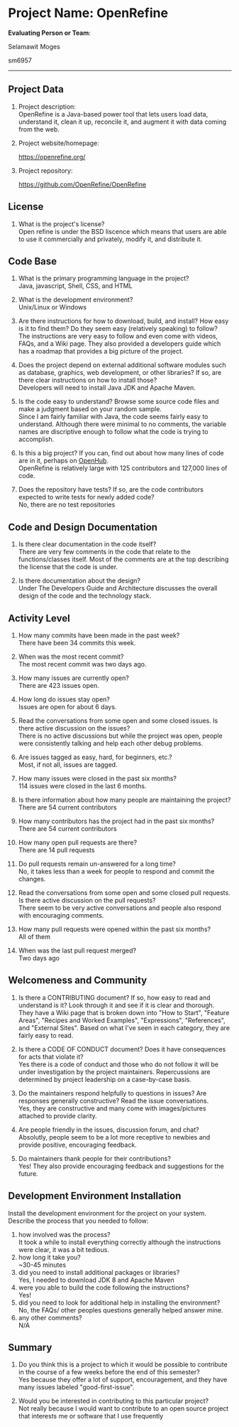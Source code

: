 # Project Name:  OpenRefine  



**Evaluating Person or Team**:

Selamawit Moges 

sm6957
<!-- list your first name and github user-name-->

---

## Project Data

1. Project description: <br>
	OpenRefine is a Java-based power tool that lets users load data, understand it, 
	clean it up, reconcile it, and augment it with data coming from the web.

1. Project website/homepage:

	https://openrefine.org/

1. Project repository:

	https://github.com/OpenRefine/OpenRefine


## License

1. What is the project's license? <br>
	Open refine is under the BSD liscence which means that users are 
	able to use it commercially and privately, modify it, and distribute it.

## Code Base


1. What is the primary programming language in the project?<br>
	Java, javascript, Shell, CSS, and HTML 

1. What is the development environment? <br>
	Unix/Linux or Windows 
	
1. Are there instructions for how to download, build, and install? How easy is it
to find them? Do they seem easy (relatively speaking) to follow? <br>
	The instructions are very easy to follow and even come with videos, FAQs, 
	and a Wiki page. They also provided a developers guide which has a roadmap that 
	provides a big picture of the project. 

1. Does the project depend on external additional software modules such as
database,  graphics, web development, or other libraries? If so, are there clear instructions on how to install those? <br>
	Developers will need to install Java JDK and Apache Maven. 

1. Is the code easy to understand? Browse some source code files and make
a judgment based on your random sample. <br>
	Since I am fairly familiar with Java, the code seems fairly easy to understand. 
	Although there were minimal to no comments, the variable names are discriptive enough 
	to follow what the code is trying to accomplish.

1. Is this a big project? If you can, find out about how many lines of code
are in it, perhaps on [OpenHub](https://www.openhub.net/). <br>
	OpenRefine is relatively large with 125 contributors and 127,000 lines of code. 

1. Does the repository have tests? If so, are the code contributors expected to write tests for newly added code? <br>
	No, there are no test repositories 


## Code and Design Documentation
1. Is there clear documentation in the code itself? <br>
	There are very few comments in the code that relate to the functions/classes itself.
	Most of the comments are at the top describing the license that the code is under. 

1. Is there documentation about the design?  <br>
	Under The Developers Guide and Architecture discusses the overall design of
	the code and the technology stack. 

## Activity Level


1. How many commits have been made in the past week? <br>
	There have been 34 commits this week.

1. When was the most recent commit? <br>
	The most recent commit was two days ago.

1. How many issues are currently open? <br>
	There are 423 issues open. 

1. How long do issues stay open? <br>
   Issues are open for about 6 days. 

1. Read the conversations from some open and some closed issues. Is there active discussion on the issues? <br>
	There is no active discussions but while the project was open,
	people were consistently talking and help each other debug problems. 

1. Are issues tagged as easy, hard, for beginners, etc.? <br>
	Most, if not all, issues are tagged.

1. How many issues were closed in the past six months? <br>
	114 issues were closed in the last 6 months. 

1. Is there information about how many people are maintaining the project? <br>
	There are 54 current contributors 

1. How many contributors has the project had in the past six months? <br>
	There are 54 current contributors 


1. How many open pull requests are there? <br>
	There are 14 pull requests

1. Do pull requests remain un-answered for a long time? <br>
	No, it takes less than a week for people to respond and commit the changes. 

1. Read the conversations from some open and some closed pull requests.  Is there active discussion on the pull requests? <br>
	There seem to be very active conversations and people also respond with encouraging comments. 

1. How many pull requests were opened within the past six months? <br>
	All of them 

1. When was the last  pull request  merged? <br>
	Two days ago 

## Welcomeness and Community

1. Is there a CONTRIBUTING document? If so, how easy to read and understand is it?
Look through it and see if it is clear and thorough. <br>
	They have a Wiki page that is broken down into "How to Start", "Feature Areas", 
	"Recipes and Worked Examples", "Expressions", "References", and "External Sites". 
	Based on what I've seen in each category, they are fairly easy to read. 

1. Is there a CODE OF CONDUCT document? Does it have consequences for acts that
violate it? <br>
	Yes there is a code of conduct and those who do not follow it will be under 
	investigation by the project maintainers. Repercussions are determined by project 
	leadership on a case-by-case basis. 

1. Do the maintainers respond helpfully to questions in issues?
Are responses generally constructive? Read the issue conversations. <br>
	Yes, they are constructive and many come with images/pictures attached to provide clarity.

1. Are people friendly in the issues, discussion forum, and chat? <br>
	Absolutly, people seem to be a lot more receptive to newbies and provide positive, encouraging feedback.

1. Do maintainers thank people for their contributions? <br>
	Yes! They also provide encouraging feedback and suggestions for the future.

## Development Environment Installation

Install the development environment for the project on your system.
Describe the process that you needed to follow:

1. how involved was the process? <br>
	It took a while to install everything correctly although the instructions were clear, 
	it was a bit tedious. 
1. how long it take you? <br>
	~30-45 minutes 
1. did you need to install additional packages or libraries? <br>
	Yes, I needed to download JDK 8 and Apache Maven
1. were you able to build the code following the instructions? <br>
	Yes!
1. did you need to look for additional help in installing the environment? <br>
	No, the FAQs/ other peoples questions generally helped answer mine.
1. any other comments? <br>
	N/A



## Summary
1. Do you think  this is a project to which it would be possible to contribute
in the course of a few weeks before the end of this semester? <br>
	Yes because they offer a lot of support, encouragement, and they have many issues 
	labeled "good-first-issue".
	

1. Would you be interested in contributing to this particular project? <br>
	Not really because I would want to contribute to an open source project that 
	interests me or software that I use frequently 
	
